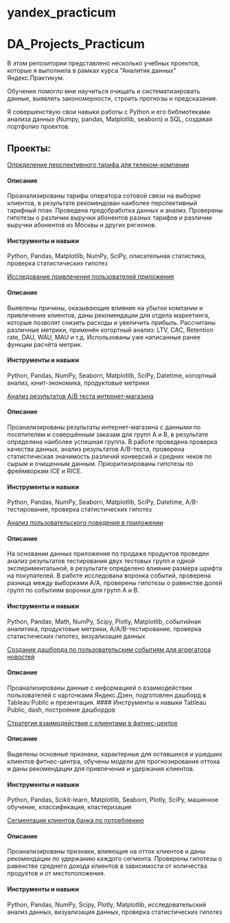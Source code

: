 # yandex_practicum
# DA_Projects_Practicum

В этом репозитории представлено несколько учебных проектов, которые я выполнила в рамках курса "Аналитик данных" Яндекс.Практикум.

Обучение помогло мне научиться очищать и систематизировать данные, выявлять закономерности, строить прогнозы и предсказания. 

Я совершенствую свои навыки работы с Python и его библиотеками анализа данных (Numpy, pandas, Matplotlib, seaborn) и SQL, создавая портфолио проектов.

## Проекты:

 [Определение перспективного тарифа для телеком-компании](Определение%20перспективного%20тарифа%20для%20телеком-компании)        
 #### Описание
 Проанализированы тарифы оператора сотовой связи на выборке клиентов, в результате рекомендован наиболее перспективный тарифный план. Проведена предобработка данных и анализ. Проверены гипотезы о различии выручки абонентов разных тарифов и различии выручки абонентов из Москвы и других регионов.
 #### Инструменты и навыки
 Python, Pandas, Matplotlib, NumPy, SciPy, описательная статистика, проверка статистических гипотез


[Исследование привлечения пользователей приложения](Исследование%20привлечения%20пользователей%20приложения) 
 #### Описание
Выявлены причины, оказывающие влияние на убытки компании и привлечение клиентов, даны рекомендации для отдела маркетинга, которые позволят снизить расходы и увеличить прибыль. Рассчитаны различные метрики, применён когортный анализ: LTV, CAC, Retention rate, DAU, WAU, MAU и т.д. Использованы уже написанные ранее функции расчёта метрик.                                                   
#### Инструменты и навыки
Python, Pandas, NumPy, Seaborn, Matplotlib, SciPy, Datetime, когортный анализ, юнит-экономика, продуктовые метрики


[Анализ результатов А/В теста интернет-магазина](Анализ%20результатов%20А-В%20теста%20интернет-магазина)    
 #### Описание
 Проанализированы результаты интернет-магазина с данными по посетителям и совершённым заказам для групп А и В, в результате определена наиболее успешная группа. В работе проведена проверка качества данных, анализ результатов A/B-теста, проверена статистическая значимость различий конверсий и средних чеков по сырым и очищенным данным. Приоритизированы гипотезы по фреймворкам ICE и RICE. 
 #### Инструменты и навыки
 Python, Pandas, NumPy, Seaborn, Matplotlib, SciPy, Datetime, A/B-тестирование, проверка статистических гипотез


 [Анализ пользовательского поведения в приложении](Анализ%20пользовательского%20поведения%20в%20приложении)               
 #### Описание
 На основании данных приложения по продаже продуктов проведен анализ результатов тестирования двух тестовых групп и одной экспериментальной, в результате определено влияние размера шрифта на покупателей. В работе исследована воронка событий, проверена разница между выборками A/A, проверены гипотезы о равенстве долей групп по событиям воронки для групп A и B.                           
 #### Инструменты и навыки
 Python, Pandas, Math, NumPy, Scipy, Plotly, Matplotlib, событийная аналитика, продуктовые метрики, A/A/B-тестирование, проверка статистических гипотез, визуализация данных
 
 
  [Создание дашборда по пользовательским событиям для агрегатора новостей](Создание%20дашборда%20по%20пользовательским%20событиям%20для%20агрегатора%20новостей) 
#### Описание
Проанализированы данные с информацией о взаимодействии пользователей с карточками Яндекс.Дзен, подготовлен дашборд в Tableau Public и презентация.                     #### Инструменты и навыки
Tableau Public, dash, построение дашбордов


 [Стратегия взаимодействия с клиентами в фитнес-центре](Стратегия%20взаимодействия%20с%20клиентами%20в%20фитнес-центре)                  
#### Описание
Выделены основные признаки, характерные для оставшихся и ушедших клиентов фитнес-центра, обучены модели для прогнозирования оттока и даны рекомендации для привлечения и удержания клиентов.
#### Инструменты и навыки
Python, Pandas, Scikit-learn, Matplotlib, Seaborn, Plotly, SciPy, машинное обучение, классификация, кластеризация


 [Сегментация клиентов банка по потреблению](Сегментация%20клиентов%20банка%20по%20потреблению) 
#### Описание
Проанализированы признаки, влияющие на отток клиентов и даны рекомендации по удержанию каждого сегмента. Проверены гипотезы о равенстве среднего дохода клиентов в зависимости от количества продуктов и от местоположения.  
#### Инструменты и навыки
Python, Pandas, NumPy, Scipy, Plotly, Matplotlib, исследовательский анализ данных, визуализация данных, проверка статистических гипотез
